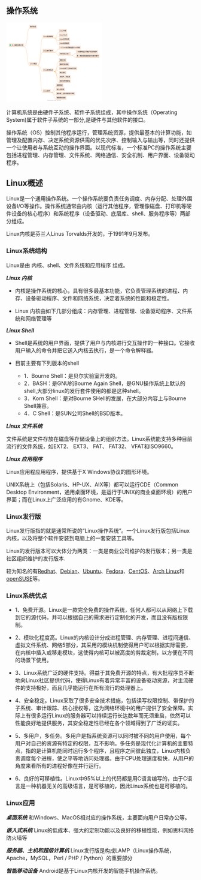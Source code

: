 ## 操作系统

<img src="res/0001.png" alt="0001" style="zoom:25%;" />

计算机系统是由硬件子系统、软件子系统组成，其中操作系统（Operating System)属于软件子系统的一部分,是硬件与其他软件的接口。

操作系统（OS）控制其他程序运行，管理系统资源，提供最基本的计算功能，如管理及配置内存、决定系统资源供需的优先次序、控制输入与输出等，同时还提供一个让使用者与系统互动的操作界面。以现代标准，一个标准PC的操作系统主要包括进程管理、内存管理、文件系统、网络通信、安全机制、用户界面、设备驱动程序。

## Linux概述

Linux是一个通用操作系统。一个操作系统要负责任务调度、内存分配、处理外围设备I/O等操作。操作系统通常由内核（运行其他程序，管理像磁盘、打印机等硬件设备的核心程序）和系统程序（设备驱动、底层库、shell、服务程序等）两部分组成。

Linux内核是芬兰人Linus Torvalds开发的，于1991年9月发布。

### Linux系统结构

Linux是由 内核、shell、文件系统和应用程序 组成。

***Linux 内核***

- 内核是操作系统的核心，具有很多最基本功能，它负责管理系统的进程、内存、设备驱动程序、文件和网络系统，决定着系统的性能和稳定性。

- Linux 内核由如下几部分组成：内存管理、进程管理、设备驱动程序、文件系统和网络管理等

***Linux Shell***

- Shell是系统的用户界面，提供了用户与内核进行交互操作的一种接口。它接收用户输入的命令并把它送入内核去执行，是一个命令解释器。

- 目前主要有下列版本的shell
  - 1．Bourne Shell：是贝尔实验室开发的。
  - 2．BASH：是GNU的Bourne Again Shell，是GNU操作系统上默认的shell,大部分linux的发行套件使用的都是这种shell。
  - 3．Korn Shell：是对Bourne SHell的发展，在大部分内容上与Bourne Shell兼容。
  - 4．C Shell：是SUN公司Shell的BSD版本。

***Linux 文件系统***

文件系统是文件存放在磁盘等存储设备上的组织方法。Linux系统能支持多种目前流行的文件系统，如EXT2、 EXT3、 FAT、 FAT32、 VFAT和ISO9660。

***Linux 应用程序***

Linux应用程应用程序，提供基于X Windows协议的图形环境。

UNIX系统上（包括Solaris、HP-UX、AIX等）都可以运行CDE（Common Desktop Environment，通用桌面环境，是运行于UNIX的商业桌面环境）的用户界面；而在Linux上广泛应用的有Gnome、KDE等。

### Linux发行版

Linux发行版指的就是通常所说的“Linux操作系统”。一个Linux发行版包括Linux内核，以及将整个软件安装到电脑上的一套安装工具等。

Linux的发行版本可以大体分为两类：一类是商业公司维护的发行版本；另一类是社区组织维护的发行版本.

较为知名的有[Redhat](https://www.redhat.com/en)、[Debian](https://www.debian.org/)、[Ubuntu](https://www.ubuntu.com/)、[Fedora](https://getfedora.org/)、[CentOS](https://www.centos.org/)、[Arch Linux](https://archlinux.org/)和[openSUSE](https://www.opensuse.org/)等。

### Linux系统优点

- 1、免费开源。Linux是一款完全免费的操作系统，任何人都可以从网络上下载到它的源代码，并可以根据自己的需求进行定制化的开发，而且没有版权限制。

- 2、模块化程度高。Linux的内核设计分成进程管理、内存管理、进程间通信、虚拟文件系统、网络5部分，其采用的模块机制使得用户可以根据实际需要，在内核中插入或移走模块，这使得内核可以被高度的剪裁定制，以方便在不同的场景下使用。

- 3、Linux系统广泛的硬件支持。得益于其免费开源的特点，有大批程序员不断地向Linux社区提供代码，使得Linux有着异常丰富的设备驱动资源，对主流硬件的支持极好，而且几乎能运行在所有流行的处理器上。

- 4、安全稳定。Linux采取了很多安全技术措施，包括读写权限控制、带保护的子系统、审计跟踪、核心授权等，这为网络环境中的用户提供了安全保障。实际上有很多运行Linux的服务器可以持续运行长达数年而无须重启，依然可以性能良好地提供服务，其安全稳定性已经在各个领域得到了广泛的证实。

- 5、多用户，多任务。多用户是指系统资源可以同时被不同的用户使用，每个用户对自己的资源有特定的权限，互不影响。多任务是现代化计算机的主要特点，指的是计算机能同时运行多个程序，且程序之间彼此独立，Linux内核负责调度每个进程，使之平等地访问处理器。由于CPU处理速度极快，从用户的角度来看所有的进程好像在并行运行。

- 6、良好的可移植性。Linux中95%以上的代码都是用C语言编写的，由于C语言是一种机器无关的高级语言，是可移植的，因此Linux系统也是可移植的。

### Linux应用

***桌面系统***
    和Windows、MacOS相对应的操作系统，主要面向用户日常办公等。

***嵌入式系统***
    Linux的低成本、强大的定制功能以及良好的移植性能，例如思科网络防火墙等

***服务器、主机和超级计算机***
    Linux发行版是构成LAMP（Linux操作系统，Apache，MySQL，Perl / PHP / Python）的重要部分

***智能移动设备***
    Android是基于Linux内核开发的智能手机操作系统。

